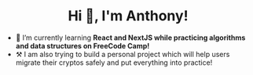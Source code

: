 <h1 align="center">Hi 👋, I'm Anthony!</h1>


- 🌱 I’m currently learning  **React and NextJS while practicing algorithms and data structures on FreeCode Camp!**
-  ⚒  I am also trying to build a personal project which will help users migrate their cryptos safely and put everything into practice!

